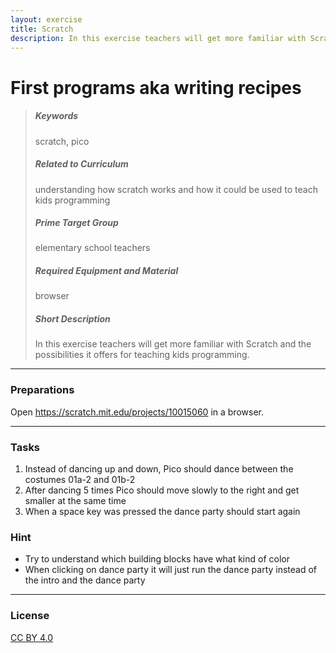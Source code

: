 ```yaml
---
layout: exercise
title: Scratch
description: In this exercise teachers will get more familiar with Scratch and the possibilities it offers for teaching kids programming.
---
```


# First programs aka writing recipes

> ##### Keywords
>
> scratch, pico
>
>
>##### Related to Curriculum
>
> understanding how scratch works and how it could be used
> to teach kids programming
>
>
>##### Prime Target Group
>
> elementary school teachers
>
>
>##### Required Equipment and Material
>
> browser
>
>
>##### Short Description
>
> In this exercise teachers will get more familiar with Scratch and the possibilities it offers for teaching kids programming.
>

---

### Preparations

Open <https://scratch.mit.edu/projects/10015060> in a browser.


---

### Tasks

1. Instead of dancing up and down, Pico should dance between the costumes 01a-2 and 01b-2
2. After dancing 5 times Pico should move slowly to the right and get smaller at the same time
3. When a space key was pressed the dance party should start again

### Hint

* Try to understand which building blocks have what kind of color
* When clicking on dance party it will just run the dance party instead of the intro and the dance party

---

### License

[CC BY 4.0](https://creativecommons.org/licenses/by/4.0/)
